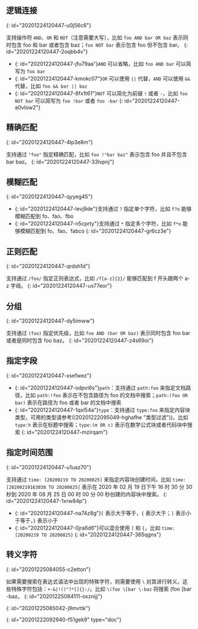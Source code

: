 ## 逻辑连接
{: id="20201224120447-u0j56c6"}

支持操作符 `AND`、`OR` 和 `NOT`（注意需要大写），比如 `foo AND bar OR baz` 表示同时包含 foo 和 bar 或者包含 baz；`foo NOT bar` 表示包含 foo 但不包含 bar。
{: id="20201224120447-2oqbb4v"}

* {: id="20201224120447-jfu79aa"}`AND` 可以省略，比如 `foo AND bar` 可以简写为 `foo bar`
* {: id="20201224120447-kmokc07"}`OR` 可以使用 `||` 代替，`AND` 可以使用 `&&` 代替，比如 `foo && bar || baz`
* {: id="20201224120447-8fx1t61"}`NOT` 可以简化为前缀 `!` 或者 `-`，比如 `foo NOT bar` 可以简写为 `foo !bar` 或者 `foo -bar`
{: id="20201224120447-a0vlow2"}

## 精确匹配
{: id="20201224120447-4lp3e8m"}

支持通过 `"foo"` 指定精确匹配，比如 `foo !"bar baz"` 表示包含 foo 并且不包含 bar baz。
{: id="20201224120447-33lvpnj"}

## 模糊匹配
{: id="20201224120447-qyyeg45"}

* {: id="20201224120447-levj9de"}支持通过 `?` 指定单个字符，比如 `f?o` 能够模糊匹配到 fo、fao、fbo
* {: id="20201224120447-n5cprty"}支持通过 `*` 指定多个字符，比如 `f*o` 能够模糊匹配到 fo、fao、fabco
{: id="20201224120447-gr6cz3e"}

## 正则匹配
{: id="20201224120447-qrdsh1d"}

支持通过 `/foo/` 指定正则表达式，比如 `/f[a-z]{2}/` 能够匹配到 f 开头跟两个 a-z 字母。
{: id="20201224120447-us77eor"}

## 分组
{: id="20201224120447-dy5imww"}

支持通过 `(foo)` 指定优先级，比如 `foo AND (bar OR baz)` 表示同时包含 foo bar 或者是同时包含 foo baz。
{: id="20201224120447-z4s69oi"}

## 指定字段
{: id="20201224120447-xse1wez"}

* {: id="20201224120447-odpvi6s"}`path`：支持通过 `path:foo` 来指定文档路径，比如 `path:!foo` 表示在不包含路径为 foo 的文档中搜索；`path:(foo OR bar)` 表示在路径为 foo 或者 bar 的文档中搜索
* {: id="20201224120447-1qxl54a"}`type`：支持通过 `type:foo` 来指定内容块类型，可用的类型请参考((20201222095049-hghafhe "类型过滤"))。比如 `type:h` 表示在标题中搜索；`type:(m OR c)` 表示在数学公式块或者代码块中搜索
{: id="20201224120447-mzirqam"}

## 指定时间范围
{: id="20201224120447-u1uaz70"}

支持通过 `time: [20200219 TO 20200825]` 来指定内容块创建时间，比如 `time: [20200219163030 TO 20200825]` 表示在 2020 年 02 月 19 日下午 16 时 30 分 30 秒到 2020 年 08 月 25 日 00 时 00 分 00 秒创建的内容块中搜索。
{: id="20201224120447-1xrw84p"}

* {: id="20201224120447-na74z8g"}`[` 表示大于等于，`{` 表示大于；`]` 表示小于等于，`}` 表示小于
* {: id="20201224120447-0jra6d6"}可以混合使用 `[` 和 `{`，比如 `time: [20200219 TO 20200825}`
{: id="20201224120447-365qgns"}

## 转义字符
{: id="20201225084055-c2etton"}

如果需要搜索在表达式语法中出现的特殊字符，则需要使用 `\` 对其进行转义。这些特殊字符包括：`+-&|!()"?*[]{}:/`。比如 `\(foo \[bar \-baz` 将搜索 (foo [bar -baz。
{: id="20201225084111-oxznijj"}

{: id="20201225085042-j9mvttk"}


{: id="20201222092940-f51gek9" type="doc"}
